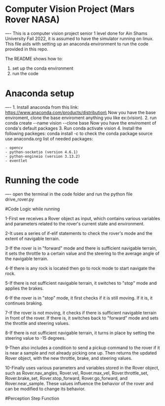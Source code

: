 # Computer Vision Project (Mars Rover NASA)
—-
This is a computer vision project senior 1 level done for Ain Shams University Fall 2022,
it is assumed to have the simulator running on linux.
This file aids with setting up an anaconda environment to run the code provided in this repo.

The README shows how to:

   1. set up the conda environment
   2. run the code
   
# Anaconda setup
—-
    1. Install anaconda from this link: https://www.anaconda.com/products/distribution\
   Now you have the base enviroment, clone the base enviroment anything you like ex:(vision).
    2. run conda create --name vision --clone base 
   Now you have the enviroment of conda's default packages
    3. Run conda activate vision
    4. Install the following packeges:
   conda install -c <source> <package-name> to check the conda package source use anaconda.org list of needed packages:

    - opencv
    - python-socketio (version 4.6.1)
    - python-engineio (version 3.13.2)
    - eventlet
# Running the code
—-
open the terminal in the code folder and run the python file drive_rover.py <python3 drive_rover.py>

#Code Logic while running
   
   
1-First we receives a Rover object as input, which contains various variables and parameters related to the rover's current state and environment.
 
2-It uses a series of if-elif statements to check the rover's mode and the extent of navigable terrain.
   
3-If the rover is in "forward" mode and there is sufficient navigable terrain, it sets the throttle to a certain value and the steering to the average angle of the         navigable terrain.
   
4-If there is any rock is located then go to rock mode to start navigate the rock.
   
5-If there is not sufficient navigable terrain, it switches to "stop" mode and applies the brakes.
   
6-If the rover is in "stop" mode, it first checks if it is still moving. If it is, it continues braking.
   
7-If the rover is not moving, it checks if there is sufficient navigable terrain in front of the rover. If there is, it switches back to "forward" mode and sets the   throttle and steering values.
   
8-If there is not sufficient navigable terrain, it turns in place by setting the steering value to -15 degrees.
   
9-Then also includes a condition to send a pickup command to the rover if it is near a sample and not already picking one up.
Then returns the updated Rover object, with the new throttle, brake, and steering values.
   
10-Finally uses various parameters and variables stored in the Rover object, such as Rover.nav_angles, Rover.vel, Rover.max_vel, Rover.throttle_set, 
Rover.brake_set, Rover.stop_forward, Rover.go_forward, and Rover.near_sample. These values influence the behavior of the rover and can be modified to change its       behavior.
   
   #Perception Step Function
   

